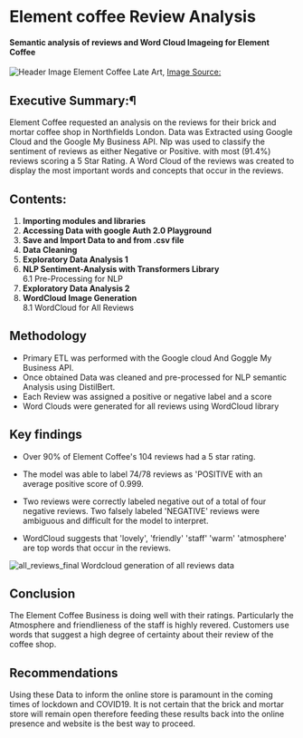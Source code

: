 # Element coffee Review Analysis

#### Semantic analysis of reviews and Word Cloud Imageing for Element Coffee
![Header Image](https://scontent-iad3-1.cdninstagram.com/v/t51.29350-15/106366391_713884452737352_277651400985110000_n.jpg?_nc_cat=107&_nc_sid=8ae9d6&_nc_ohc=GUoNXHiB7Y4AX8hmlZG&_nc_ht=scontent-iad3-1.cdninstagram.com&oh=a0bbb0ac5cc6ac5fa14447df046d7b60&oe=5FB1DEBC)
Element Coffee Late Art, [Image Source:](https://www.elementcoffee.co.uk "www.elementcoffee.co.uk")
## Executive Summary:¶
Element Coffee requested an analysis on the reviews for their brick and mortar coffee shop in Northfields London. Data was Extracted using Google Cloud and the Google My Business API. Nlp was used to classify the sentiment of reviews as either Negative or Positive. with most (91.4%) reviews scoring a 5 Star Rating. A Word Cloud of the reviews was created to display the most important words and concepts that occur in the reviews.

## Contents:
1. **Importing modules and libraries**  
2. **Accessing Data with google Auth 2.0 Playground**  
3. **Save and Import Data to and from .csv file**  
4. **Data Cleaning**  
5. **Exploratory Data Analysis 1**
6. **NLP Sentiment-Analysis with Transformers Library**  
    6.1 Pre-Processing for NLP  
7. **Exploratory Data Analysis 2**  
8. **WordCloud Image Generation**  
    8.1 WordCloud for All Reviews  
    
## Methodology
- Primary ETL was performed with the Google cloud And Goggle My Business API.
- Once obtained Data was cleaned and pre-processed for NLP semantic Analysis using DistilBert.
- Each Review was assigned a positive or negative label and a score
- Word Clouds were generated for all reviews using WordCloud library

## Key findings  
- Over 90% of Element Coffee's 104 reviews had a 5 star rating.  
- The model was able to label 74/78 reviews as 'POSITIVE with an average positive score of 0.999.

- Two reviews were correctly labeled negative out of a total of four negative reviews. Two falsely labeled 'NEGATIVE' reviews were ambiguous and difficult for the model to interpret.


- WordCloud suggests that 'lovely', 'friendly' 'staff' 'warm' 'atmosphere' are top words that occur in the reviews. 

![all_reviews_final](https://user-images.githubusercontent.com/40424244/96500310-931b9080-1246-11eb-9e8a-468be31f775c.png)
Wordcloud generation of all reviews data

## Conclusion  
The Element Coffee Business is doing well with their ratings. Particularly the Atmosphere and friendlieness of the staff is highly revered. Customers use words that suggest a high degree of certainty about their review of the coffee shop.


##  Recommendations  
Using these Data to inform the online store is paramount in the coming times of lockdown and COVID19. It is not certain that the brick and mortar store will remain open therefore feeding these results back into the online presence and website is the best way to proceed.
